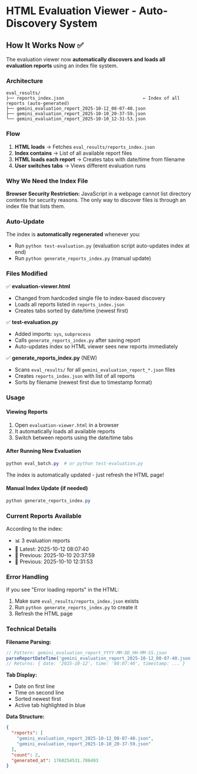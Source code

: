 # HTML Evaluation Viewer - Auto-Discovery System

## How It Works Now ✅

The evaluation viewer now **automatically discovers and loads all evaluation reports** using an index file system.

### Architecture

```
eval_results/
├── reports_index.json                              ← Index of all reports (auto-generated)
├── gemini_evaluation_report_2025-10-12_08-07-40.json
├── gemini_evaluation_report_2025-10-10_20-37-59.json
└── gemini_evaluation_report_2025-10-10_12-31-53.json
```

### Flow

1. **HTML loads** → Fetches `eval_results/reports_index.json`
2. **Index contains** → List of all available report files
3. **HTML loads each report** → Creates tabs with date/time from filename
4. **User switches tabs** → Views different evaluation runs

### Why We Need the Index File

**Browser Security Restriction:** JavaScript in a webpage cannot list directory contents for security reasons. The only way to discover files is through an index file that lists them.

### Auto-Update

The index is **automatically regenerated** whenever you:
- Run `python test-evaluation.py` (evaluation script auto-updates index at end)
- Run `python generate_reports_index.py` (manual update)

### Files Modified

✅ **evaluation-viewer.html**
- Changed from hardcoded single file to index-based discovery
- Loads all reports listed in `reports_index.json`
- Creates tabs sorted by date/time (newest first)

✅ **test-evaluation.py**
- Added imports: `sys`, `subprocess`
- Calls `generate_reports_index.py` after saving report
- Auto-updates index so HTML viewer sees new reports immediately

✅ **generate_reports_index.py** (NEW)
- Scans `eval_results/` for all `gemini_evaluation_report_*.json` files
- Creates `reports_index.json` with list of all reports
- Sorts by filename (newest first due to timestamp format)

### Usage

#### Viewing Reports
1. Open `evaluation-viewer.html` in a browser
2. It automatically loads all available reports
3. Switch between reports using the date/time tabs

#### After Running New Evaluation
```powershell
python eval_batch.py  # or python test-evaluation.py
```
The index is automatically updated - just refresh the HTML page!

#### Manual Index Update (if needed)
```powershell
python generate_reports_index.py
```

### Current Reports Available

According to the index:
- 📊 3 evaluation reports
- 📅 Latest: 2025-10-12 08:07:40
- 📅 Previous: 2025-10-10 20:37:59
- 📅 Previous: 2025-10-10 12:31:53

### Error Handling

If you see "Error loading reports" in the HTML:
1. Make sure `eval_results/reports_index.json` exists
2. Run `python generate_reports_index.py` to create it
3. Refresh the HTML page

### Technical Details

**Filename Parsing:**
```javascript
// Pattern: gemini_evaluation_report_YYYY-MM-DD_HH-MM-SS.json
parseReportDateTime('gemini_evaluation_report_2025-10-12_08-07-40.json')
// Returns: { date: '2025-10-12', time: '08:07:40', timestamp: ... }
```

**Tab Display:**
- Date on first line
- Time on second line
- Sorted newest first
- Active tab highlighted in blue

**Data Structure:**
```json
{
  "reports": [
    "gemini_evaluation_report_2025-10-12_08-07-40.json",
    "gemini_evaluation_report_2025-10-10_20-37-59.json"
  ],
  "count": 2,
  "generated_at": 1760254531.786493
}
```
